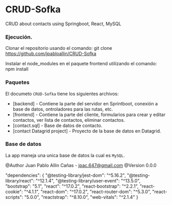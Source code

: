 # CRUD-Sofka
CRUD about contacts using Springboot, React, MySQL

### Ejecución.

Clonar el repositorio usando el comando: git clone https://github.com/jpabloallin/CRUD-Sofka

Instalar el node_modules en el paquete frontend utilizando el comando: npm install

### Paquetes

El documeto `CRUD-Sofka` tiene los siguientes archivos:

- [backend] - Contiene la parte del servidor en Sprintboot, conexión a base de datos, ontroladores para las rutas, etc.
- [frontend] - Contiene la parte del cliente, formularios para crear y editar contactos, ver lista de contactos, eliminar contactos.
- [contact.sql] - Base de datos de contacto.
- [contact Datagrid project] - Proyecto de la base de datos en Datagrid.

### Base de datos

La app maneja una unica base de datos la cual es `MySQL`.

@Author Juan Pablo Allin Cañas - jpac.647@gmail.com
@Version 0.0.0

"dependencies": {
   "@testing-library/jest-dom": "^5.16.2",
    "@testing-library/react": "^12.1.4",
    "@testing-library/user-event": "^13.5.0",
    "bootstrap": "5.1",
    "react": "^17.0.2",
    "react-bootstrap": "^2.2.1",
    "react-cookie": "^4.1.1",
    "react-dom": "^17.0.2",
    "react-router-dom": "^5.3.0",
    "react-scripts": "5.0.0",
    "reactstrap": "^8.10.0",
    "web-vitals": "^2.1.4"
  }
